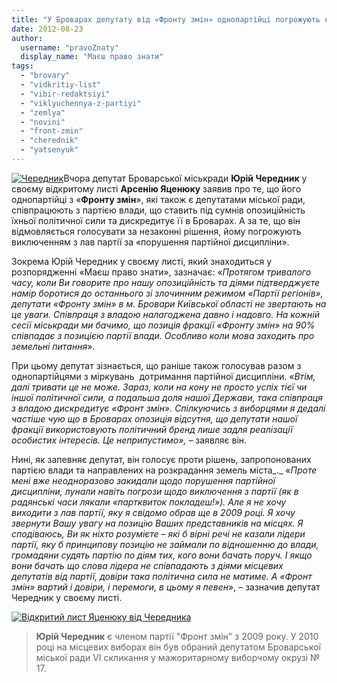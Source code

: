 ```yaml
---
title: "У Броварах депутату від «Фронту змін» однопартійці погрожують виключенням з партії за відмову співпрацювати з владою"
date: 2012-08-23
author: 
  username: "pravoZnaty"
  display_name: "Маєш право знати"
tags: 
  - "brovary"
  - "vidkritiy-list"
  - "vibir-redaktsiyi"
  - "viklyuchennya-z-partiyi"
  - "zemlya"
  - "novini"
  - "front-zmin"
  - "cherednik"
  - "yatsenyuk"
---
```


[![](https://mpz.brovary.org/wp-content/uploads/2012/08/CHerednik.jpg "Чередник")](https://mpz.brovary.org/wp-content/uploads/2012/08/CHerednik.jpeg)Вчора депутат Броварської міськради **Юрій Чередник** у своєму відкритому листі **Арсенію Яценюку** заявив про те, що його однопартійці з «**Фронту змін**», які також є депутатами міської ради, співпрацюють з партією влади, що ставить під сумнів опозиційність їхньої політичної сили та дискредитує її в Броварах. А за те, що він відмовляється голосувати за незаконні рішення, йому погрожують виключенням з лав партії за «порушення партійної дисципліни».

Зокрема Юрій Чередник у своєму листі, який знаходиться у розпорядженні «Маєш право знати», зазначає: «_Протягом тривалого часу, коли Ви говорите про нашу опозиційність та діями підтверджуєте намір боротися до останнього зі злочинним режимом «Партії регіонів», депутати «Фронту змін» в м. Бровари Київської області не звертають на це уваги. Співпраця з владою налагоджена давно і надовго. На кожній сесії міськради ми бачимо, що позиція фракції «Фронту змін» на 90% співпадає з позицією партії влади. Особливо коли мова заходить про земельні питання_».

При цьому депутат зізнається, що раніше також голосував разом з однопартійцями з міркувань  дотримання партійної дисципліни. «_Втім, далі тривати це не може. Зараз, коли на кону не просто успіх тієї чи іншої політичної сили, а подальша доля нашої Держави, така співпраця з владою дискредитує «Фронт змін». Спілкуючись з виборцями я дедалі частіше чую що в Броварах опозиція відсутня, що депутати нашої фракції використовують політичний бренд лише задля реалізації особистих інтересів. Це неприпустимо»,_ – заявляє він.

Нині, як запевняє депутат, він голосує проти рішень, запропонованих партією влади та направлених на розкрадання земель міста_._ «_Проте мені вже неодноразово закидали щодо порушення партійної дисципліни, лунали навіть погрози щодо виключення з партії (як в  радянські часи лякали «партквиток покладеш!»). Але я не хочу виходити з лав партії, яку я свідомо обрав ще в 2009 році. Я хочу звернути Вашу увагу на позицію Ваших представників на місцях. Я сподіваюсь, Ви як ніхто розумієте – які б вірні речі не казали лідери партії, яку б принципову позицію не займали по відношенню до влади, громадяни судять партію по діям тих, кого вони бачать поруч. І якщо вони бачать що слова лідера не співпадають з діями місцевих депутатів від партії, довіри така політична сила не матиме. А «Фронт змін» вартий і довіри, і перемоги, в цьому я певен_», – зазначив депутат Чередник у своєму листі. 

[![](https://mpz.brovary.org/wp-content/uploads/2012/08/Vidkritiy-list-YAtsenyuku-vid-CHerednika.jpg "Відкритий лист Яценюку від Чередника")](https://mpz.brovary.org/wp-content/uploads/2012/08/Vidkritiy-list-YAtsenyuku-vid-CHerednika.jpg)

> **Юрій Чередник** є членом партії "Фронт змін" з 2009 року. У 2010 році на місцевих виборах він був обраний депутатом Броварської міської ради VI скликання у мажоритарному виборчому окрузі № 17.
